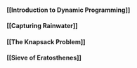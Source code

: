 #### [[Introduction to Dynamic Programming]]

#### [[Capturing Rainwater]]

#### [[The Knapsack Problem]]

#### [[Sieve of Eratosthenes]]
